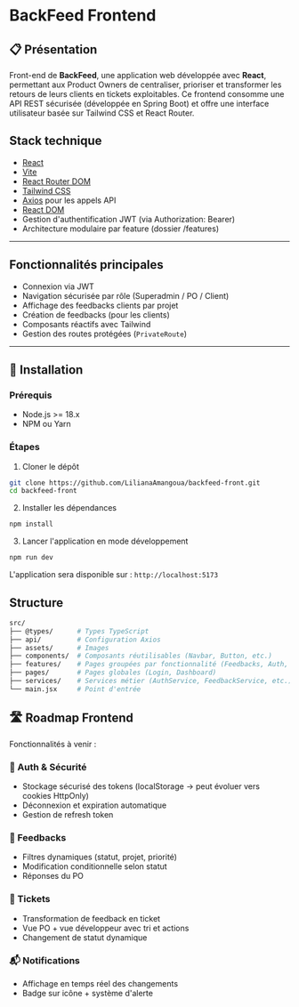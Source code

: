 # BackFeed Frontend

## 📋 Présentation

Front-end de **BackFeed**, une application web développée avec **React**, permettant aux Product Owners de centraliser,
prioriser et transformer les retours de leurs clients en tickets exploitables. Ce frontend consomme une API REST
sécurisée (développée en Spring Boot) et offre une interface utilisateur basée sur Tailwind CSS et React
Router.

## Stack technique

- [React](https://react.dev/)
- [Vite](https://vitejs.dev/)
- [React Router DOM](https://reactrouter.com/)
- [Tailwind CSS](https://tailwindcss.com/)
- [Axios](https://axios-http.com/) pour les appels API
- [React DOM](https://reactjs.org/docs/react-dom.html)
- Gestion d'authentification JWT (via Authorization: Bearer)
- Architecture modulaire par feature (dossier /features)

---

## Fonctionnalités principales

- Connexion via JWT
- Navigation sécurisée par rôle (Superadmin / PO / Client)
- Affichage des feedbacks clients par projet
- Création de feedbacks (pour les clients)
- Composants réactifs avec Tailwind
- Gestion des routes protégées (`PrivateRoute`)

---

## 🚀 Installation

### Prérequis

- Node.js >= 18.x
- NPM ou Yarn

### Étapes

1. Cloner le dépôt

```bash
git clone https://github.com/LilianaAmangoua/backfeed-front.git
cd backfeed-front
```

2. Installer les dépendances

```bash
npm install
```

3. Lancer l'application en mode développement

```bash
npm run dev
```

L'application sera disponible sur : `http://localhost:5173`

## Structure

```bash
src/
├── @types/      # Types TypeScript
├── api/         # Configuration Axios
├── assets/      # Images
├── components/  # Composants réutilisables (Navbar, Button, etc.)
├── features/    # Pages groupées par fonctionnalité (Feedbacks, Auth, etc.)
├── pages/       # Pages globales (Login, Dashboard)
├── services/    # Services métier (AuthService, FeedbackService, etc.)
└── main.jsx     # Point d'entrée
```

## 🛣️ Roadmap Frontend

Fonctionnalités à venir :

### 🔐 Auth & Sécurité

- Stockage sécurisé des tokens (localStorage → peut évoluer vers cookies HttpOnly)
- Déconnexion et expiration automatique
- Gestion de refresh token

### 📝 Feedbacks

- Filtres dynamiques (statut, projet, priorité)
- Modification conditionnelle selon statut
- Réponses du PO

### 🎫 Tickets

- Transformation de feedback en ticket
- Vue PO + vue développeur avec tri et actions
- Changement de statut dynamique

### 📬 Notifications

- Affichage en temps réel des changements
- Badge sur icône + système d'alerte
